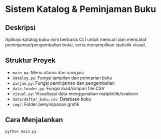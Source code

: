 # Sistem Katalog & Peminjaman Buku

## Deskripsi
Aplikasi katalog buku mini berbasis CLI untuk mencari dan mencatat peminjaman/pengembalian buku, serta menampilkan statistik visual.

## Struktur Proyek
- `main.py`: Menu utama dan navigasi
- `katalog.py`: Fungsi tampilan dan pencarian buku
- `pinjam.py`: Fungsi peminjaman dan pengembalian
- `data_loader.py`: Fungsi load/simpan file CSV
- `visual.py`: Visualisasi data menggunakan matplotlib/seaborn
- `data/daftar_buku.csv`: Database buku
- `img/`: Folder penyimpanan grafik

## Cara Menjalankan
```bash
python main.py
